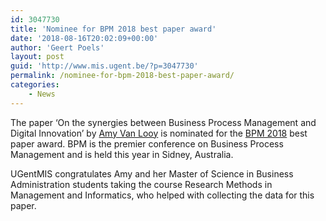 ```yaml
---
id: 3047730
title: 'Nominee for BPM 2018 best paper award'
date: '2018-08-16T20:02:09+00:00'
author: 'Geert Poels'
layout: post
guid: 'http://www.mis.ugent.be/?p=3047730'
permalink: /nominee-for-bpm-2018-best-paper-award/
categories:
    - News
---
```


The paper ‘On the synergies between Business Process Management and Digital Innovation’ by [Amy Van Looy](http://www.mis.ugent.be/members/name/amy-van-looy/ "Amy Van Looy") is nominated for the [BPM 2018](http://bpm2018.web.cse.unsw.edu.au "BPM 2018") best paper award. BPM is the premier conference on Business Process Management and is held this year in Sidney, Australia.

UGentMIS congratulates Amy and her Master of Science in Business Administration students taking the course Research Methods in Management and Informatics, who helped with collecting the data for this paper.